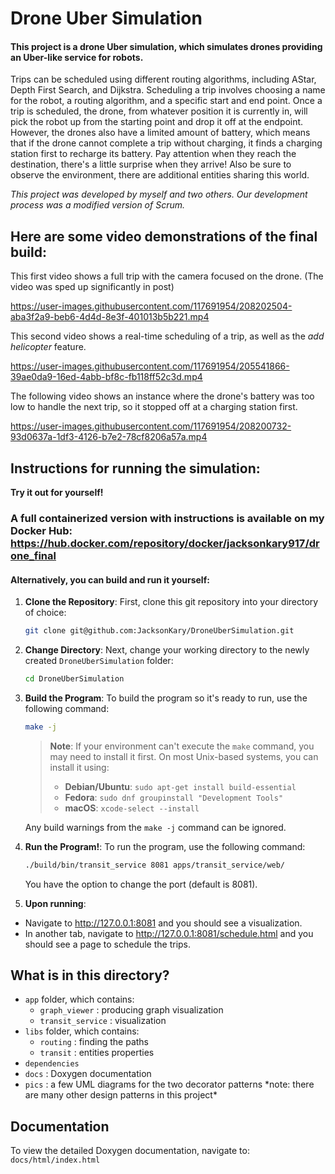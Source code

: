 # Drone Uber Simulation

#### This project is a drone Uber simulation, which simulates drones providing an Uber-like service for robots. 

Trips can be scheduled using different routing algorithms, including AStar, Depth First Search, and Dijkstra. Scheduling a trip involves choosing a name for the robot, a routing algorithm, and a specific start and end point. 
Once a trip is scheduled, the drone, from whatever position it is currently in, will pick the robot up from the starting point and drop it off at the endpoint. However, the drones also have a limited amount of battery, which means that if the drone cannot complete a trip without charging, it finds a charging station first to recharge its battery. Pay attention when they reach the destination, there's a little surprise when they arrive! Also be sure to observe the environment, there are additional entities sharing this world.

*This project was developed by myself and two others. Our development process was a modified version of Scrum.*


## Here are some video demonstrations of the final build:

This first video shows a full trip with the camera focused on the drone. (The video was sped up significantly in post)

https://user-images.githubusercontent.com/117691954/208202504-aba3f2a9-beb6-4d4d-8e3f-401013b5b221.mp4

This second video shows a real-time scheduling of a trip, as well as the <i>add helicopter</i> feature.

https://user-images.githubusercontent.com/117691954/205541866-39ae0da9-16ed-4abb-bf8c-fb118ff52c3d.mp4

The following video shows an instance where the drone's battery was too low to handle the next trip, so it stopped off at a charging station first.


https://user-images.githubusercontent.com/117691954/208200732-93d0637a-1df3-4126-b7e2-78cf8206a57a.mp4



## Instructions for running the simulation:
**Try it out for yourself!**

### A full containerized version with instructions is available on my Docker Hub: https://hub.docker.com/repository/docker/jacksonkary917/drone_final

#### Alternatively, you can build and run it yourself:

1. **Clone the Repository**: First, clone this git repository into your directory of choice:
    ```bash
    git clone git@github.com:JacksonKary/DroneUberSimulation.git
    ```

2. **Change Directory**: Next, change your working directory to the newly created `DroneUberSimulation` folder:
    ```bash
    cd DroneUberSimulation
    ```

3. **Build the Program**: To build the program so it's ready to run, use the following command:
    ```bash
    make -j
    ```
   > **Note**: If your environment can't execute the `make` command, you may need to install it first. On most Unix-based systems, you can install it using:
   > - **Debian/Ubuntu**: `sudo apt-get install build-essential`
   > - **Fedora**: `sudo dnf groupinstall "Development Tools"`
   > - **macOS**: `xcode-select --install`

    Any build warnings from the `make -j` command can be ignored.

4. **Run the Program!**: To run the program, use the following command:
    ```bash
    ./build/bin/transit_service 8081 apps/transit_service/web/
    ```
    You have the option to change the port (default is 8081).

5. **Upon running**:
  - Navigate to http://127.0.0.1:8081 and you should see a visualization.
  - In another tab, navigate to http://127.0.0.1:8081/schedule.html and you should see a page to schedule the trips.


## What is in this directory?
<ul>
  <li>  <code>app</code> folder, which contains:
    <ul>
      <li>  <code>graph_viewer</code> : producing graph visualization
      <li>  <code>transit_service</code> : visualization
    </ul>
  <li>  <code>libs</code> folder, which contains:
    <ul>
      <li>  <code>routing</code> : finding the paths
      <li>  <code>transit</code> : entities properties
    </ul>
  <li>  <code>dependencies</code>
  <li>  <code>docs</code> : Doxygen documentation
  <li>  <code>pics</code> : a few UML diagrams for the two decorator patterns *note: there are many other design patterns in this project*
  
</ul>


## Documentation
To view the detailed Doxygen documentation, navigate to: <code>docs/html/index.html</code>
